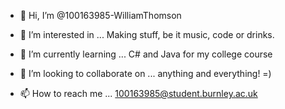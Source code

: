 - 👋 Hi, I’m @100163985-WilliamThomson
- 👀 I’m interested in ...
    Making stuff, be it music, code or drinks.

- 🌱 I’m currently learning ...
    C# and Java for my college course

- 💞️ I’m looking to collaborate on ...
    anything and everything! =)

- 📫 How to reach me ...
    100163985@student.burnley.ac.uk

<!---
100163985-WilliamThomson/100163985-WilliamThomson is a ✨ special ✨ repository because its `README.md` (this file) appears on your GitHub profile.
You can click the Preview link to take a look at your changes.
--->
